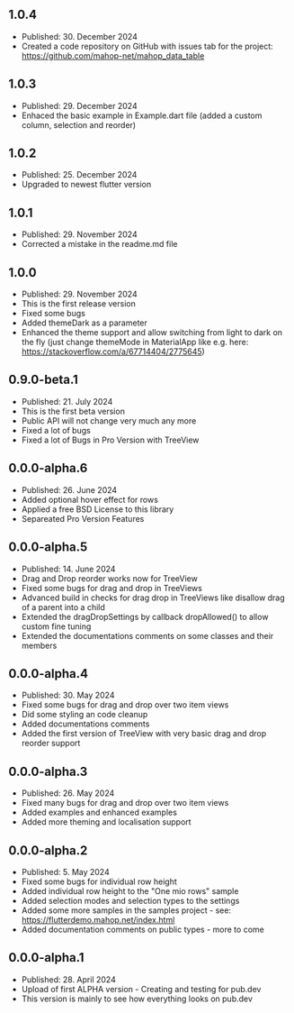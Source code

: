 
## 1.0.4
* Published: 30. December 2024
* Created a code repository on GitHub with issues tab for the project: https://github.com/mahop-net/mahop_data_table

## 1.0.3
* Published: 29. December 2024
* Enhaced the basic example in Example.dart file (added a custom column, selection and reorder)

## 1.0.2
* Published: 25. December 2024
* Upgraded to newest flutter version

## 1.0.1
* Published: 29. November 2024
* Corrected a mistake in the readme.md file

## 1.0.0
* Published: 29. November 2024
* This is the first release version
* Fixed some bugs
* Added themeDark as a parameter
* Enhanced the theme support and allow switching from light to dark on the fly (just change themeMode in MaterialApp like e.g. here: https://stackoverflow.com/a/67714404/2775645)

## 0.9.0-beta.1
* Published: 21. July 2024
* This is the first beta version
* Public API will not change very much any more
* Fixed a lot of bugs
* Fixed a lot of Bugs in Pro Version with TreeView

## 0.0.0-alpha.6
* Published: 26. June 2024
* Added optional hover effect for rows
* Applied a free BSD License to this library
* Separeated Pro Version Features

## 0.0.0-alpha.5
* Published: 14. June 2024
* Drag and Drop reorder works now for TreeView
* Fixed some bugs for drag and drop in TreeViews
* Advanced build in checks for drag drop in TreeViews like disallow drag of a parent into a child
* Extended the dragDropSettings by callback dropAllowed() to allow custom fine tuning
* Extended the documentations comments on some classes and their members

## 0.0.0-alpha.4
* Published: 30. May 2024
* Fixed some bugs for drag and drop over two item views
* Did some styling an code cleanup
* Added documentations comments
* Added the first version of TreeView with very basic drag and drop reorder support

## 0.0.0-alpha.3
* Published: 26. May 2024
* Fixed many bugs for drag and drop over two item views
* Added examples and enhanced examples
* Added more theming and localisation support

## 0.0.0-alpha.2

* Published: 5. May 2024
* Fixed some bugs for individual row height
* Added individual row height to the "One mio rows" sample
* Added selection modes and selection types to the settings
* Added some more samples in the samples project - see: https://flutterdemo.mahop.net/index.html 
* Added documentation comments on public types - more to come


## 0.0.0-alpha.1

* Published: 28. April 2024
* Upload of first ALPHA version - Creating and testing for pub.dev
* This version is mainly to see how everything looks on pub.dev
